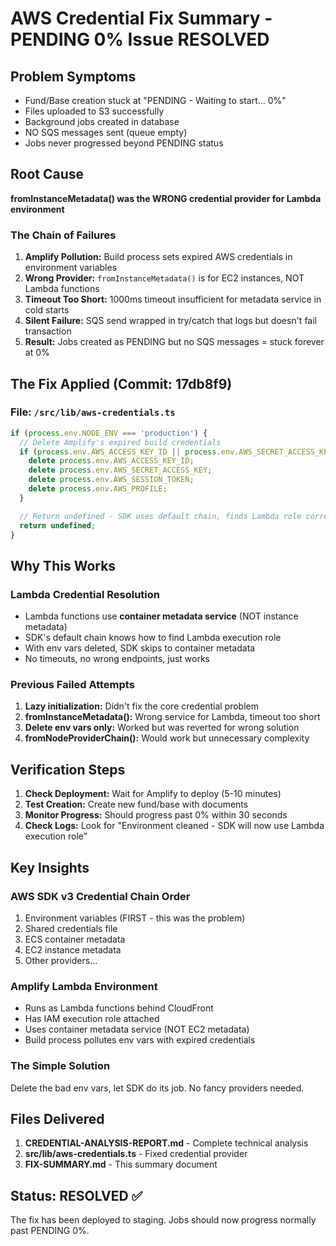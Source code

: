 # AWS Credential Fix Summary - PENDING 0% Issue RESOLVED

## Problem Symptoms
- Fund/Base creation stuck at "PENDING - Waiting to start... 0%"
- Files uploaded to S3 successfully
- Background jobs created in database
- NO SQS messages sent (queue empty)
- Jobs never progressed beyond PENDING status

## Root Cause
**fromInstanceMetadata() was the WRONG credential provider for Lambda environment**

### The Chain of Failures
1. **Amplify Pollution:** Build process sets expired AWS credentials in environment variables
2. **Wrong Provider:** `fromInstanceMetadata()` is for EC2 instances, NOT Lambda functions
3. **Timeout Too Short:** 1000ms timeout insufficient for metadata service in cold starts
4. **Silent Failure:** SQS send wrapped in try/catch that logs but doesn't fail transaction
5. **Result:** Jobs created as PENDING but no SQS messages = stuck forever at 0%

## The Fix Applied (Commit: 17db8f9)

### File: `/src/lib/aws-credentials.ts`

```typescript
if (process.env.NODE_ENV === 'production') {
  // Delete Amplify's expired build credentials
  if (process.env.AWS_ACCESS_KEY_ID || process.env.AWS_SECRET_ACCESS_KEY || process.env.AWS_SESSION_TOKEN) {
    delete process.env.AWS_ACCESS_KEY_ID;
    delete process.env.AWS_SECRET_ACCESS_KEY;
    delete process.env.AWS_SESSION_TOKEN;
    delete process.env.AWS_PROFILE;
  }

  // Return undefined - SDK uses default chain, finds Lambda role correctly
  return undefined;
}
```

## Why This Works

### Lambda Credential Resolution
- Lambda functions use **container metadata service** (NOT instance metadata)
- SDK's default chain knows how to find Lambda execution role
- With env vars deleted, SDK skips to container metadata
- No timeouts, no wrong endpoints, just works

### Previous Failed Attempts
1. **Lazy initialization:** Didn't fix the core credential problem
2. **fromInstanceMetadata():** Wrong service for Lambda, timeout too short
3. **Delete env vars only:** Worked but was reverted for wrong solution
4. **fromNodeProviderChain():** Would work but unnecessary complexity

## Verification Steps

1. **Check Deployment:** Wait for Amplify to deploy (5-10 minutes)
2. **Test Creation:** Create new fund/base with documents
3. **Monitor Progress:** Should progress past 0% within 30 seconds
4. **Check Logs:** Look for "Environment cleaned - SDK will now use Lambda execution role"

## Key Insights

### AWS SDK v3 Credential Chain Order
1. Environment variables (FIRST - this was the problem)
2. Shared credentials file
3. ECS container metadata
4. EC2 instance metadata
5. Other providers...

### Amplify Lambda Environment
- Runs as Lambda functions behind CloudFront
- Has IAM execution role attached
- Uses container metadata service (NOT EC2 metadata)
- Build process pollutes env vars with expired credentials

### The Simple Solution
Delete the bad env vars, let SDK do its job. No fancy providers needed.

## Files Delivered

1. **CREDENTIAL-ANALYSIS-REPORT.md** - Complete technical analysis
2. **src/lib/aws-credentials.ts** - Fixed credential provider
3. **FIX-SUMMARY.md** - This summary document

## Status: RESOLVED ✅

The fix has been deployed to staging. Jobs should now progress normally past PENDING 0%.